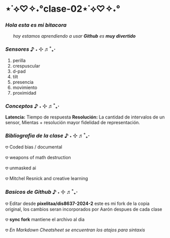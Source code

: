 # ⋆˙⟡♡✧˖°clase-02⋆˙⟡♡✧˖°

### _Hola esta es mi bitacora_
⠀⠀
_hoy estamos aprendiendo a usar **Github** es **muy divertido**_

### _Sensores_ ♪ ˖ ⊹ ♬˚₊‧

1. perilla
2. crespuscular
3. d-pad
4. tilt
5. presencia
6. movimiento
7. proximidad

### _Conceptos_ ♪ ˖ ⊹ ♬˚₊‧

**Latencia:** Tiempo de respuesta
**Resolución:** La cantidad de intervalos de un sensor, Mientas + resolución mayor fidelidad de representación.

### _Bibliografia de la clase_ ♪ ˖ ⊹ ♬˚₊‧

𖹭 Coded bias / documental

𖹭 weapons of math destruction

𖹭 unmasked ai

𖹭 Mitchel Resnick and creative learning


### **_Basicos de Github_** ♪ ˖ ⊹ ♬˚₊‧

𖹭 Editar desde **pixelitaa/dis8637-2024-2** este es mi fork de la copia original, los cambios seran incorporados por Aarón despues de cada clase

𖹭 **sync fork** mantiene el archivo al dia

𖹭 _En Markdown Cheatsheet se encuentran los atajos para sintaxis_

